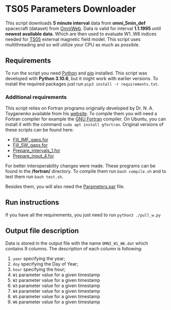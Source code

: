 # TS05 Parameters Downloader

This script downloads **5 minute interval** data from **omni_5min_def** spacecraft (dataset) from [OmniWeb](https://omniweb.gsfc.nasa.gov/). Data is valid for interval **1.1.1995** until **newest available data**. Which are then used to evaluate W1..W6 indices needed for [TS05](https://geo.phys.spbu.ru/~tsyganenko/empirical-models/magnetic_field/ts05) external magnetic field model. This script uses multithreading and so will utilize your CPU as much as possible.

## Requirements

To run the script you need [Python](https://www.python.org/) and [pip](https://pypi.org/project/pip/) installed. This script was developed with **Python 3.10.6**, but it might work with earlier versions. To install the required packages just run `pip3 install -r requirements.txt`.

### Additional requirements

This script relies on Fortran programs originally developed by Dr. N. A. Tsyganenko available from his [website](https://geo.phys.spbu.ru/~tsyganenko/TS05_data_and_stuff/). To compile them you will need a Fortran compiler for example the [GNU Fortran](https://www.gnu.org/software/gcc//fortran/) compiler. On Ubuntu, you can install it with the command `sudo apt install gfortran`. Original versions of these scripts can be found here:

- [Fill_IMF_gaps.for](https://geo.phys.spbu.ru/~tsyganenko/TS05_data_and_stuff/Fill_IMF_gaps.for)
- [Fill_SW_gaps.for](https://geo.phys.spbu.ru/~tsyganenko/TS05_data_and_stuff/Fill_SW_gaps.for)
- [Prepare_intervals_1.for](https://geo.phys.spbu.ru/~tsyganenko/TS05_data_and_stuff/Prepare_intervals_1.for)
- [Prepare_input_4.for](https://geo.phys.spbu.ru/~tsyganenko/TS05_data_and_stuff/Prepare_input_4.for)

For better interoperability changes were made. These programs can be found in the **/fortran/** directory. To compile them run `bash compile.sh` and to test them run `bash test.sh`.

Besides them, you will also need the [Parameters.par](https://geo.phys.spbu.ru/~tsyganenko/models/ts05/Parameters.par) file.

## Run instructions

If you have all the requirements, you just need to run `python3 ./pull_w.py`

## Output file description

Data is stored in the output file with the name `OMNI_W1_W6.dat` which contains 9 columns. The description of each column is following:

1. `year` specifying the year;
2. `doy` specifying the Day of Year;
3. `hour` specifying the hour;
4. `W1` parameter value for a given timestamp
5. `W2` parameter value for a given timestamp
6. `W3` parameter value for a given timestamp
7. `W4` parameter value for a given timestamp
8. `W5` parameter value for a given timestamp
9. `W6` parameter value for a given timestamp
